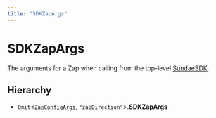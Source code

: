 ```yaml
---
title: "SDKZapArgs"
---
```


# SDKZapArgs

The arguments for a Zap when calling from the top-level [SundaeSDK](../classes/SundaeSDK.md).

## Hierarchy

- `Omit`\<[`ZapConfigArgs`](ZapConfigArgs.md), `"zapDirection"`\>.**SDKZapArgs**
